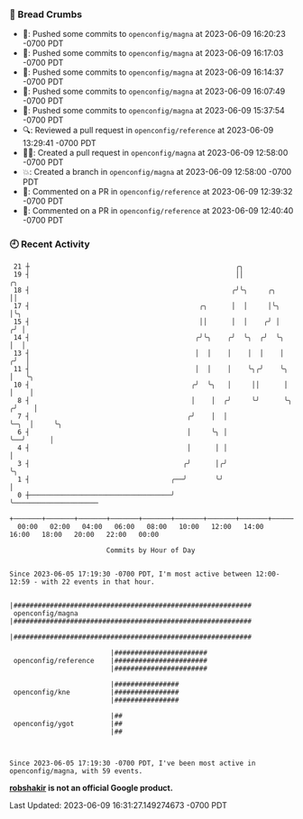 ### 🍞 Bread Crumbs

 * 🚢: Pushed some commits to `openconfig/magna` at 2023-06-09 16:20:23 -0700 PDT
 * 🚢: Pushed some commits to `openconfig/magna` at 2023-06-09 16:17:03 -0700 PDT
 * 🚢: Pushed some commits to `openconfig/magna` at 2023-06-09 16:14:37 -0700 PDT
 * 🚢: Pushed some commits to `openconfig/magna` at 2023-06-09 16:07:49 -0700 PDT
 * 🚢: Pushed some commits to `openconfig/magna` at 2023-06-09 15:37:54 -0700 PDT
 * 🔍: Reviewed a pull request in  `openconfig/reference` at 2023-06-09 13:29:41 -0700 PDT
 * ✍🏼: Created a pull request in `openconfig/magna` at 2023-06-09 12:58:00 -0700 PDT
 * 💥: Created a branch in `openconfig/magna` at 2023-06-09 12:58:00 -0700 PDT
 * 💬: Commented on a PR in  `openconfig/reference` at 2023-06-09 12:39:32 -0700 PDT
 * 💬: Commented on a PR in  `openconfig/reference` at 2023-06-09 12:40:40 -0700 PDT

### 🕘 Recent Activity
```
 21 ┼                                                   ╭╮
 19 ┤                                                   ││                   ╭╮
 18 ┤                                                  ╭╯╰╮     ╭╮           ││
 17 ┤                                          ╭╮      │  │     │╰╮          │╰╮
 15 ┤                                          ││      │  │    ╭╯ │         ╭╯ │
 14 ┤                                         ╭╯╰╮    ╭╯  ╰╮  ╭╯  ╰╮        │  │
 13 ┤                                         │  │    │    │  │    │       ╭╯  │
 11 ┤                                         │  │    │    ╰╮╭╯    ╰╮      │   ╰╮
 10 ┤                                        ╭╯  ╰╮   │     ││      │      │    │
  8 ┤                                        │    │  ╭╯     ╰╯      ╰╮    ╭╯    │
  7 ┤                                       ╭╯    │  │               ╰─╮  │     ╰╮
  6 ┤                                       │     ╰╮ │                 ╰──╯      │
  4 ┤                                       │      │ │                           │
  3 ┤                                      ╭╯      │╭╯                           ╰╮
  1 ┤                                   ╭──╯       ╰╯                             │
  0 ┼───────────────────────────────────╯                                         ╰─────────────────────
    +───────+───────+───────+───────+───────+───────+───────+───────+───────+───────+───────+───────+────
  00:00   02:00   04:00   06:00   08:00   10:00   12:00   14:00   16:00   18:00   20:00   22:00   00:00   

						Commits by Hour of Day


Since 2023-06-05 17:19:30 -0700 PDT, I'm most active between 12:00-12:59 - with 22 events in that hour.

```



```
                         |###########################################################
 openconfig/magna        |###########################################################
                         |###########################################################

                         |#######################
 openconfig/reference    |#######################
                         |#######################

                         |################
 openconfig/kne          |################
                         |################

                         |##
 openconfig/ygot         |##
                         |##



Since 2023-06-05 17:19:30 -0700 PDT, I've been most active in openconfig/magna, with 59 events.

```
**[robshakir](mailto:robjs@google.com) is not an official Google product.**  


Last Updated: 2023-06-09 16:31:27.149274673 -0700 PDT
